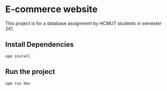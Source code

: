 # E-commerce website

This project is for a database assignment by HCMUT students in semester 241.

## Install Dependencies

`npm install`

## Run the project

`npm run dev`

